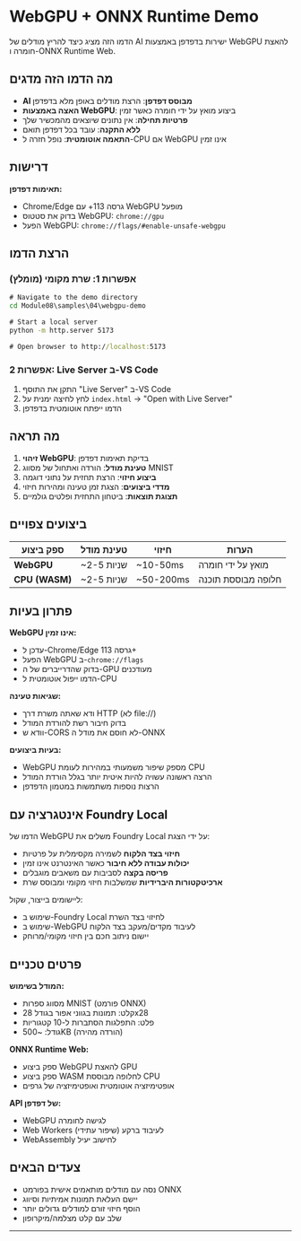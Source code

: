 <!--
CO_OP_TRANSLATOR_METADATA:
{
  "original_hash": "7a474b8e201d5316c0095cdbc3bf0555",
  "translation_date": "2025-09-25T00:13:22+00:00",
  "source_file": "Module08/samples/04/webgpu-demo/README.md",
  "language_code": "he"
}
-->
# WebGPU + ONNX Runtime Demo

הדמו הזה מציג כיצד להריץ מודלים של AI ישירות בדפדפן באמצעות WebGPU להאצת חומרה ו-ONNX Runtime Web.

## מה הדמו הזה מדגים

- **AI מבוסס דפדפן**: הרצת מודלים באופן מלא בדפדפן  
- **האצה באמצעות WebGPU**: ביצוע מואץ על ידי חומרה כאשר זמין  
- **פרטיות תחילה**: אין נתונים שיוצאים מהמכשיר שלך  
- **ללא התקנה**: עובד בכל דפדפן תואם  
- **התאמה אוטומטית**: נופל חזרה ל-CPU אם WebGPU אינו זמין  

## דרישות

**תאימות דפדפן:**  
- Chrome/Edge גרסה 113+ עם WebGPU מופעל  
- בדוק את סטטוס WebGPU: `chrome://gpu`  
- הפעל WebGPU: `chrome://flags/#enable-unsafe-webgpu`  

## הרצת הדמו

### אפשרות 1: שרת מקומי (מומלץ)

```cmd
# Navigate to the demo directory
cd Module08\samples\04\webgpu-demo

# Start a local server
python -m http.server 5173

# Open browser to http://localhost:5173
```
  
### אפשרות 2: Live Server ב-VS Code  

1. התקן את התוסף "Live Server" ב-VS Code  
2. לחץ לחיצה ימנית על `index.html` → "Open with Live Server"  
3. הדמו ייפתח אוטומטית בדפדפן  

## מה תראה

1. **זיהוי WebGPU**: בדיקת תאימות דפדפן  
2. **טעינת מודל**: הורדה ואתחול של מסווג MNIST  
3. **ביצוע חיזוי**: הרצת תחזית על נתוני דוגמה  
4. **מדדי ביצועים**: הצגת זמן טעינה ומהירות חיזוי  
5. **תצוגת תוצאות**: ביטחון התחזית ופלטים גולמיים  

## ביצועים צפויים

| ספק ביצוע | טעינת מודל | חיזוי | הערות |
|-----------|------------|-------|-------|
| **WebGPU** | ~2-5 שניות | ~10-50ms | מואץ על ידי חומרה |
| **CPU (WASM)** | ~2-5 שניות | ~50-200ms | חלופה מבוססת תוכנה |

## פתרון בעיות

**WebGPU אינו זמין:**  
- עדכן ל-Chrome/Edge גרסה 113+  
- הפעל WebGPU ב-`chrome://flags`  
- בדוק שהדרייברים של ה-GPU מעודכנים  
- הדמו ייפול אוטומטית ל-CPU  

**שגיאות טעינה:**  
- ודא שאתה משרת דרך HTTP (לא file://)  
- בדוק חיבור רשת להורדת המודל  
- וודא ש-CORS לא חוסם את מודל ה-ONNX  

**בעיות ביצועים:**  
- WebGPU מספק שיפור משמעותי במהירות לעומת CPU  
- הרצה ראשונה עשויה להיות איטית יותר בגלל הורדת המודל  
- הרצות נוספות משתמשות במטמון הדפדפן  

## אינטגרציה עם Foundry Local

הדמו של WebGPU משלים את Foundry Local על ידי הצגת:  

- **חיזוי בצד הלקוח** לשמירה מקסימלית על פרטיות  
- **יכולות עבודה ללא חיבור** כאשר האינטרנט אינו זמין  
- **פריסה בקצה** לסביבות עם משאבים מוגבלים  
- **ארכיטקטורות היברידיות** שמשלבות חיזוי מקומי ומבוסס שרת  

ליישומים בייצור, שקול:  
- שימוש ב-Foundry Local לחיזוי בצד השרת  
- שימוש ב-WebGPU לעיבוד מקדים/מעקב בצד הלקוח  
- יישום ניתוב חכם בין חיזוי מקומי/מרוחק  

## פרטים טכניים

**המודל בשימוש:**  
- מסווג ספרות MNIST (פורמט ONNX)  
- קלט: תמונות בגווני אפור בגודל 28x28  
- פלט: התפלגות הסתברות ל-10 קטגוריות  
- גודל: ~500KB (הורדה מהירה)  

**ONNX Runtime Web:**  
- ספק ביצוע WebGPU להאצת GPU  
- ספק ביצוע WASM לחלופה מבוססת CPU  
- אופטימיזציה אוטומטית ואופטימיזציה של גרפים  

**API של דפדפן:**  
- WebGPU לגישה לחומרה  
- Web Workers לעיבוד ברקע (שיפור עתידי)  
- WebAssembly לחישוב יעיל  

## צעדים הבאים

- נסה עם מודלים מותאמים אישית בפורמט ONNX  
- יישם העלאת תמונות אמיתיות וסיווג  
- הוסף חיזוי זורם למודלים גדולים יותר  
- שלב עם קלט מצלמה/מיקרופון  

---

